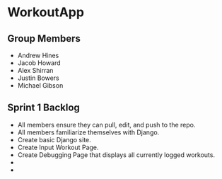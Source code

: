 # WorkoutApp
## Group Members
* Andrew Hines
* Jacob Howard
* Alex Shirran
* Justin Bowers
* Michael Gibson


## Sprint 1 Backlog
* All members ensure they can pull, edit, and push to the repo.
* All members familiarize themselves with Django.
* Create basic Django site.
* Create Input Workout Page.
* Create Debugging Page that displays all currently logged workouts.
*
*



